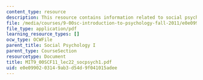 ```yaml
---
content_type: resource
description: This resource contains information related to social psychology.
file: /media/courses/9-00sc-introduction-to-psychology-fall-2011/e0e0990203149ab3d54d9f041015adee_MIT9_00SCF11_lec22_socpsych1.pdf
file_type: application/pdf
learning_resource_types: []
ocw_type: OCWFile
parent_title: Social Psychology I
parent_type: CourseSection
resourcetype: Document
title: MIT9_00SCF11_lec22_socpsych1.pdf
uid: e0e09902-0314-9ab3-d54d-9f041015adee
---
```

